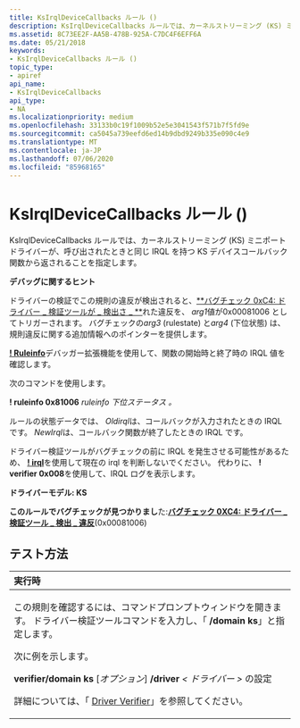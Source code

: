 ```yaml
---
title: KsIrqlDeviceCallbacks ルール ()
description: KsIrqlDeviceCallbacks ルールでは、カーネルストリーミング (KS) ミニポートドライバーが、呼び出されたときと同じ IRQL を持つ KS デバイスコールバック関数から返されることを指定します。
ms.assetid: 8C73EE2F-AA5B-478B-925A-C7DC4F6EFF6A
ms.date: 05/21/2018
keywords:
- KsIrqlDeviceCallbacks ルール ()
topic_type:
- apiref
api_name:
- KsIrqlDeviceCallbacks
api_type:
- NA
ms.localizationpriority: medium
ms.openlocfilehash: 33133b0c19f1009b52e5e3041543f571b7f5fd9e
ms.sourcegitcommit: ca5045a739eefd6ed14b9dbd9249b335e090c4e9
ms.translationtype: MT
ms.contentlocale: ja-JP
ms.lasthandoff: 07/06/2020
ms.locfileid: "85968165"
---
```

# <a name="ksirqldevicecallbacks-rule-"></a>KsIrqlDeviceCallbacks ルール ()


KsIrqlDeviceCallbacks ルールでは、カーネルストリーミング (KS) ミニポートドライバーが、呼び出されたときと同じ IRQL を持つ KS デバイスコールバック関数から返されることを指定します。

**デバッグに関するヒント**

ドライバーの検証でこの規則の違反が検出されると、[**バグチェック 0xC4: ドライバー \_ 検証ツールが \_ 検出さ \_ **](https://docs.microsoft.com/windows-hardware/drivers/debugger/bug-check-0xc4--driver-verifier-detected-violation)れた違反を、 *arg1*値が0x00081006 としてトリガーされます。 バグチェックの*arg3* (rulestate) と*arg4* (下位状態) は、規則違反に関する追加情報へのポインターを提供します。

[**! Ruleinfo**](https://docs.microsoft.com/windows-hardware/drivers/debugger/-ruleinfo)デバッガー拡張機能を使用して、関数の開始時と終了時の IRQL 値を確認します。

次のコマンドを使用します。

**! ruleinfo 0x81006** *ruleinfo 下位ステータス* *。*

ルールの状態データでは、 *Oldirql*は、コールバックが入力されたときの IRQL です。 *NewIrql*は、コールバック関数が終了したときの IRQL です。

ドライバー検証ツールがバグチェックの前に IRQL を発生させる可能性があるため、 [**! irql**](https://docs.microsoft.com/windows-hardware/drivers/debugger/-irql)を使用して現在の irql を判断しないでください。 代わりに、 **! verifier 0x008**を使用して、IRQL ログを表示します。

**ドライバーモデル: KS**

**このルールでバグチェックが見つかりまし**た:[**バグチェック 0XC4: ドライバー \_ 検証ツール \_ 検出 \_ 違反**](https://docs.microsoft.com/windows-hardware/drivers/debugger/bug-check-0xc4--driver-verifier-detected-violation)(0x00081006)


<a name="how-to-test"></a>テスト方法
-----------

<table>
<colgroup>
<col width="100%" />
</colgroup>
<thead>
<tr class="header">
<th align="left">実行時</th>
</tr>
</thead>
<tbody>
<tr class="odd">
<td align="left"><p>この規則を確認するには、コマンドプロンプトウィンドウを開きます。 ドライバー検証ツールコマンドを入力し、「 <strong>/domain ks</strong>」と指定します。</p>
<p>次に例を示します。</p>
<p><strong>verifier/domain ks</strong> [<em>オプション</em>] <strong>/driver</strong> <em> &lt; ドライバー &gt; </em>の設定</p>
<p>詳細については、「 <a href="https://docs.microsoft.com/windows-hardware/drivers/devtest/driver-verifier" data-raw-source="[Driver Verifier](https://docs.microsoft.com/windows-hardware/drivers/devtest/driver-verifier)">Driver Verifier</a>」を参照してください。</p></td>
</tr>
</tbody>
</table>

 

 

 





